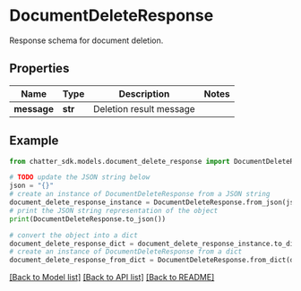 # DocumentDeleteResponse

Response schema for document deletion.

## Properties

Name | Type | Description | Notes
------------ | ------------- | ------------- | -------------
**message** | **str** | Deletion result message | 

## Example

```python
from chatter_sdk.models.document_delete_response import DocumentDeleteResponse

# TODO update the JSON string below
json = "{}"
# create an instance of DocumentDeleteResponse from a JSON string
document_delete_response_instance = DocumentDeleteResponse.from_json(json)
# print the JSON string representation of the object
print(DocumentDeleteResponse.to_json())

# convert the object into a dict
document_delete_response_dict = document_delete_response_instance.to_dict()
# create an instance of DocumentDeleteResponse from a dict
document_delete_response_from_dict = DocumentDeleteResponse.from_dict(document_delete_response_dict)
```
[[Back to Model list]](../README.md#documentation-for-models) [[Back to API list]](../README.md#documentation-for-api-endpoints) [[Back to README]](../README.md)


